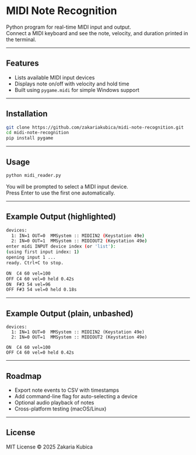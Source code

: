 # MIDI Note Recognition

Python program for real-time MIDI input and output.  
Connect a MIDI keyboard and see the note, velocity, and duration printed in the terminal.

---

## Features
- Lists available MIDI input devices
- Displays note on/off with velocity and hold time
- Built using `pygame.midi` for simple Windows support

---

## Installation
```bash
git clone https://github.com/zakariakubica/midi-note-recognition.git
cd midi-note-recognition
pip install pygame
```

---

## Usage
```bash
python midi_reader.py
```

You will be prompted to select a MIDI input device.  
Press Enter to use the first one automatically.

---

## Example Output (highlighted)
```bash
devices:
  1: IN=1 OUT=0  MMSystem :: MIDIIN2 (Keystation 49e)
  2: IN=0 OUT=1  MMSystem :: MIDIOUT2 (Keystation 49e)
enter midi INPUT device index (or 'list'):
(using first input index: 1)
opening input 1 ...
ready. Ctrl+C to stop.

ON  C4 60 vel=100
OFF C4 60 vel=0 held 0.42s
ON  F#3 54 vel=96
OFF F#3 54 vel=0 held 0.18s
```

---

## Example Output (plain, unbashed)
```
devices:
  1: IN=1 OUT=0  MMSystem :: MIDIIN2 (Keystation 49e)
  2: IN=0 OUT=1  MMSystem :: MIDIOUT2 (Keystation 49e)

ON  C4 60 vel=100
OFF C4 60 vel=0 held 0.42s
```

---

## Roadmap
- Export note events to CSV with timestamps
- Add command-line flag for auto-selecting a device
- Optional audio playback of notes
- Cross-platform testing (macOS/Linux)

---

## License
MIT License © 2025 Zakaria Kubica
